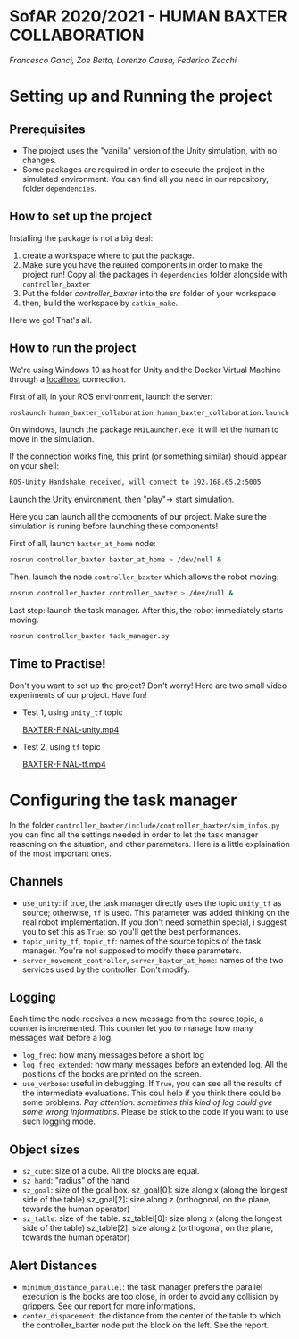 # SofAR 2020/2021 - HUMAN BAXTER COLLABORATION

*Francesco Ganci, Zoe Betta, Lorenzo Causa, Federico Zecchi*

# Setting up and Running the project

## Prerequisites

- The project uses the "vanilla" version of the Unity simulation, with no changes.
- Some packages are required in order to esecute the project in the simulated environment. You can find all you need in our repository, folder `dependencies`.

## How to set up the project

Installing the package is not a big deal:

1. create a workspace where to put the package. 
2. Make sure you have the reuired components in order to make the project run! Copy all the packages in `dependencies` folder alongside with `controller_baxter`
3. Put the folder *controller_baxter* into the *src* folder of your workspace
4. then, build the workspace by `catkin_make`.

Here we go! That's all. 

## How to run the project

We're using Windows 10 as host for Unity and the Docker Virtual Machine through a [localhost](http://localhost) connection. 

First of all, in your ROS environment, launch the server:

```bash
roslaunch human_baxter_collaboration human_baxter_collaboration.launch &
```

On windows, launch the package `MMILauncher.exe`: it will let the human to move in the simulation.

If the connection works fine, this print (or something similar) should appear on your shell:

```bash
ROS-Unity Handshake received, will connect to 192.168.65.2:5005
```

Launch the Unity environment, then "play"→ start simulation.

Here you can launch all the components of our project. Make sure the simulation is runing before launching these components!

First of all, launch `baxter_at_home` node:

```bash
rosrun controller_baxter baxter_at_home > /dev/null &
```

Then, launch the node `controller_baxter` which allows the robot moving:

```bash
rosrun controller_baxter controller_baxter > /dev/null & 
```

Last step: launch the task manager. After this, the robot immediately starts moving.

```bash
rosrun controller_baxter task_manager.py
```

## Time to Practise!

Don't you want to set up the project? Don't worry! Here are two small video experiments of our project. Have fun!

- Test 1, using `unity_tf` topic

    [BAXTER-FINAL-unity.mp4](https://drive.google.com/file/d/1bliD6EbrQrFFnVxbXdXl74VSJtnRRKKW/view?usp=sharing)

- Test 2, using `tf` topic

    [BAXTER-FINAL-tf.mp4](https://drive.google.com/file/d/1p-_naDokhO7L7R_C7RtqwC0Slp7nUhX5/view?usp=sharing)

# Configuring the task manager

In the folder `controller_baxter/include/controller_baxter/sim_infos.py` you can find all the settings needed in order to let the task manager reasoning on the situation, and other parameters. Here is a little explaination of the most important ones. 

## Channels

- `use_unity`: if true, the task manager directly uses the topic `unity_tf` as source; otherwise, `tf` is used. This parameter was added thinking on the real robot implementation. 
If you don't need somethin special, i suggest you to set this as `True`: so you'll get the best performances.
- `topic_unity_tf`, `topic_tf`: names of the source topics of the task manager. You're not supposed to modify these parameters.
- `server_movement_controller`, `server_baxter_at_home`: names of the two services used by the controller. Don't modify.

## Logging

Each time the node receives a new message from the source topic, a counter is incremented. This counter let you to manage how many messages wait before a log. 

- `log_freq`: how many messages before a short log
- `log_freq_extended`: how many messages before an extended log. All the positions of the bocks are printed on the screen.
- `use_verbose`: useful in debugging. If `True`, you can see all the results of the intermediate evaluations. This coul help if you think there could be some problems. *Pay attention: sometimes this kind of log could gve some wrong informations*. Please be stick to the code if you want to use such logging mode.

## Object sizes

- `sz_cube`: size of a cube. All the blocks are equal.
- `sz_hand`: "radius" of the hand
- `sz_goal`: size of the goal box. 
sz_goal[0]: size along x (along the longest side of the table)
sz_goal[2]: size along z (orthogonal, on the plane, towards the human operator)
- `sz_table`: size of the table. 
sz_tablel[0]: size along x (along the longest side of the table)
sz_table[2]: size along z (orthogonal, on the plane, towards the human operator)

## Alert Distances

- `minimum_distance_parallel`: the task manager prefers the parallel execution is the bocks are too close, in order to avoid any collision by grippers. See our report for more informations.
- `center_dispacement`: the distance from the center of the table to which the controller_baxter node put the block on the left. See the report.
